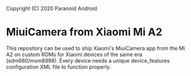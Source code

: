 Copyright (C) 2020 Paranoid Android

MiuiCamera from Xiaomi Mi A2
=========================================

This repository can be used to ship Xiaomi's MiuiCamera
app from the Mi A2 on custom ROMs for Xiaomi devices of
the same era (sdm660/msm8998). Every device needs a
unique device_features configuration XML file to function
properly.
